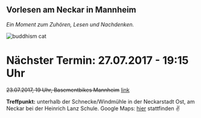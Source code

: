## Vorlesen am Neckar in Mannheim
*Ein Moment zum Zuhören, Lesen und Nachdenken.*

![buddhism cat](http://farm3.static.flickr.com/2421/3621108718_d918eba552.jpg)

# Nächster Termin: 27.07.2017 - 19:15 Uhr
~~23.07.2017, 19 Uhr, Basementbikes Mannheim~~ [link](https://www.google.com/maps/place/Basement+Bikes/@49.4956633,8.4562838,17z/data=!3m1!4b1!4m5!3m4!1s0x4797cc373fe60bcb:0x7adbc0eea8cd49f5!8m2!3d49.4956633!4d8.4584725?hl=en) 

**Treffpunkt:** unterhalb der Schnecke/Windmühle in der Neckarstadt Ost, am Neckar bei der Heinrich Lanz Schule.
Google Maps: [hier](https://www.google.com/maps/place/49%C2%B029'34.9%22N+8%C2%B028'44.4%22E/@49.4930279,8.4784538,155m/data=!3m2!1e3!4b1!4m5!3m4!1s0x0:0x0!8m2!3d49.493027!4d8.479001?hl=en) stattfinden :v:

